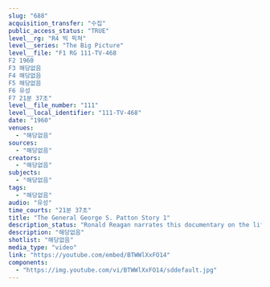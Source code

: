 ```yaml
---
slug: "688"
acquisition_transfer: "수집"
public_access_status: "TRUE"
level__rg: "R4 빅 픽쳐"
level__series: "The Big Picture"
level__file: "F1 RG 111-TV-468
F2 1960
F3 해당없음
F4 해당없음
F5 해당없음
F6 유성
F7 21분 37초"
level__file_number: "111"
level__local_identifier: "111-TV-468"
date: "1960"
venues: 
  - "해당없음"
sources: 
  - "해당없음"
creators: 
  - "해당없음"
subjects: 
  - "해당없음"
tags: 
  - "해당없음"
audio: "유성"
time_courts: "21분 37초"
title: "The General George S. Patton Story 1"
description_status: "Ronald Reagan narrates this documentary on the life of one of America`s most colorful military leaders. A study in duty, patriotism and loyalty."
description: "해당없음"
shotlist: "해당없음"
media_type: "video"
link: "https://youtube.com/embed/BTWWlXxFO14"
components: 
  - "https://img.youtube.com/vi/BTWWlXxFO14/sddefault.jpg"
---
```

